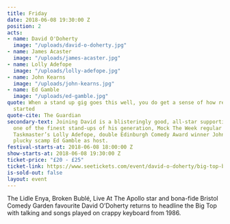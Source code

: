 ```yaml
---
title: Friday
date: 2018-06-08 19:30:00 Z
position: 2
acts:
- name: David O'Doherty
  image: "/uploads/david-o-doherty.jpg"
- name: James Acaster
  image: "/uploads/james-acaster.jpg"
- name: Lolly Adefope
  image: "/uploads/lolly-adefope.jpg"
- name: John Kearns
  image: "/uploads/john-kearns.jpg"
- name: Ed Gamble
  image: "/uploads/ed-gamble.jpg"
quote: When a stand up gig goes this well, you do get a sense of how religions are
  started
quote-cite: The Guardian
secondary-text: Joining David is a blisteringly good, all-star supporting cast with
  one of the finest stand-ups of his generation, Mock The Week regular James Acaster,
  Taskmaster’s Lolly Adefope, double Edinburgh Comedy Award winner John Kearns and
  plucky scamp Ed Gamble as host.
festival-starts-at: 2018-06-08 18:00:00 Z
show-starts-at: 2018-06-08 19:30:00 Z
ticket-price: "£20 - £25"
ticket-link: https://www.seetickets.com/event/david-o-doherty/big-top-bristol-comedy-garden/1206493
is-sold-out: false
layout: event
---
```


The Lidle Enya, Broken Bublé, Live At The Apollo star and bona-fide Bristol Comedy Garden favourite David O’Doherty returns to headline the Big Top with talking and songs played on crappy keyboard from 1986. 